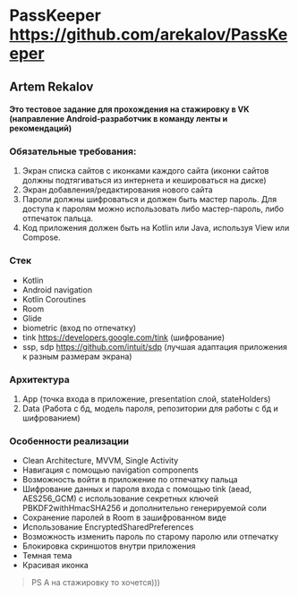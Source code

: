 # PassKeeper <https://github.com/arekalov/PassKeeper>
## **Artem Rekalov**
#### Это тестовое задание для прохождения на стажировку в VK (направление Android-разработчик в команду ленты и рекомендаций)

### Обязательные требования:
1. Экран списка сайтов с иконками каждого сайта (иконки сайтов должны подтягиваться из интернета и кешироваться на диске)
2. Экран добавления/редактирования нового сайта
3. Пароли должны шифроваться и должен быть мастер пароль. Для доступа к паролям можно использовать либо мастер-пароль, либо отпечаток пальца.
4. Код приложения должен быть на Kotlin или Java, используя View или Compose.

### Стек
- Kotlin
- Android navigation
- Kotlin Coroutines
- Room
- Glide
- biometric (вход по отпечатку)
- tink <https://developers.google.com/tink> (шифрование)
- ssp, sdp <https://github.com/intuit/sdp> (лучшая адаптация приложения к разным размерам экрана)

### Архитектура
1. App (точка входа в приложение, presentation слой, stateHolders)
3. Data (Работа с бд, модель пароля, репозитории для работы с бд и шифрованием)

### Особенности реализации
- Clean Architecture, MVVM, Single Activity
- Навигация с помощью navigation components
- Возможность войти в приложение по отпечатку пальца
- Шифрование данных и пароля входа с помощью tink (aead, AES256_GCM) с использование секретных ключей PBKDF2withHmacSHA256 и дополнительно генерируемой соли
- Сохранение паролей в Room в зашифрованном виде
- Использование EncryptedSharedPreferences
- Возможность изменить пароль по старому паролю или отпечатку
- Блокировка скриншотов внутри приложения
- Темная тема
- Красивая иконка

> PS А на стажировку то хочется)))

